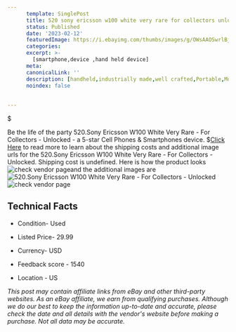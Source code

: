 ```yaml
---
      template: SinglePost
      title: 520 sony ericsson w100 white very rare for collectors unlocked
      status: Published
      date: '2023-02-12'
      featuredImage: https://i.ebayimg.com/thumbs/images/g/OWsAAOSwrlBj56D2/s-l225.jpg
      categories: 
      excerpt: >-
        [smartphone,device ,hand held device]
      meta:
      canonicalLink: ''
      description: [handheld,industrially made,well crafted,Portable,Mobile,Compact,Convenient,Lightweight,Maneuverable,Man-portable,Miniature,Carriable,Hand-held,Light,Holdable,Transportable,Mobile device,Pocket-sized,On-the-go,Wireless,Cordless,Compact size,Convenient size, smartphone,device ,hand held device]
      noindex: false
      
        
---
```

$

Be the life of the party 520.Sony Ericsson W100 White Very Rare - For Collectors - Unlocked - a 5-star Cell Phones & Smartphones device.
$[Click Here](https://www.ebay.com/itm/165934007665?hash=item26a2700571%3Ag%3AOWsAAOSwrlBj56D2&mkevt=1&mkcid=1&mkrid=711-53200-19255-0&campid=%253CePNCampaignId%253E&customid=%253CreferenceId%253E&toolid=10049) to read more to learn about the shipping costs and additional image urls for the 520.Sony Ericsson W100 White Very Rare - For Collectors - Unlocked. Shipping cost is undefined. Here is how the product looks ![check vendor page](https://i.ebayimg.com/thumbs/images/g/OWsAAOSwrlBj56D2/s-l225.jpg)and the additional images are![520.Sony Ericsson W100 White Very Rare - For Collectors - Unlocked](https://i.ebayimg.com/images/g/OWsAAOSwrlBj56D2/s-l1600.jpg)![check vendor page](https://origin-galleryplus.ebayimg.com/ws/web/165934007665_2_0_1/225x225.jpg,https://origin-galleryplus.ebayimg.com/ws/web/165934007665_3_0_1/225x225.jpg,https://origin-galleryplus.ebayimg.com/ws/web/165934007665_4_0_1/225x225.jpg,https://origin-galleryplus.ebayimg.com/ws/web/165934007665_5_0_1/225x225.jpg,https://origin-galleryplus.ebayimg.com/ws/web/165934007665_6_0_1/225x225.jpg,https://origin-galleryplus.ebayimg.com/ws/web/165934007665_7_0_1/225x225.jpg,https://origin-galleryplus.ebayimg.com/ws/web/165934007665_8_0_1/225x225.jpg)



 ## Technical Facts 



     
      

 - Condition- Used 


      

 - Listed Price- 29.99 


      

 - Currency- USD 


      

 - Feedback score - 1540 


      

 - Location - US 


      
      

 *_This post may contain affiliate links from eBay and other third-party websites. As an eBay affiliate, we earn from qualifying purchases. Although we do our best to keep the information up-to-date and accurate, please check the date and all details with the vendor's website before making a purchase. Not all data may be accurate._*






